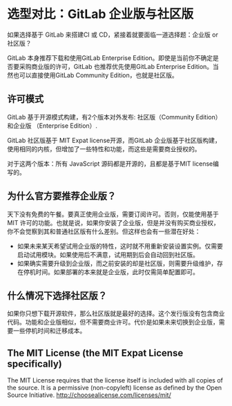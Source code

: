 # 选型对比：GitLab 企业版与社区版

如果选择基于 GitLab 来搭建CI 或 CD，紧接着就要面临一道选择题：企业版 or 社区版？

GitLab 本身推荐下载和使用GitLab Enterprise Edition。即使是当前你不确定是否要采购商业版的许可，GitLab 也推荐优先使用GitLab Enterprise Edition。当然也可以直接使用GitLab Community Edition，也就是社区版。

## 许可模式

GitLab 基于开源模式构建，有2个版本对外发布: 社区版（Community Edition） 和企业版 （Enterprise Edition）.

GitLab 社区版基于 MIT Expat license开源，而GitLab 企业版基于社区版构建，使用相同的内核，但增加了一些特性和功能，而这些是需要商业授权的。

对于这两个版本：所有 JavaScript 源码都是开源的，且都是基于MIT license编写的。

## 为什么官方要推荐企业版？

天下没有免费的午餐。要真正使用企业版，需要订阅许可。否则，仅能使用基于 MIT 许可的功能。也就是说，如果你安装了企业版，但是并没有购买商业授权，你不会觉察到其和普通社区版有什么差别。但这样也会有一些潜在好处：

* 如果未来某天希望试用企业版的特性，这时就不用重新安装设置实例。仅需要启动试用模块。如果使用后不满意，试用期到后会自动回到社区版。
* 如果确实需要升级到企业版，而之前安装的却是社区版，则需要升级维护，存在停机时间。如果部署的本来就是企业版，此时仅需简单配置即可。

## 什么情况下选择社区版？

如果你只想下载开源软件，那么社区版就是最好的选择。这个发行版没有包含商业代码。功能和企业版相似，但不需要商业许可。代价是如果未来切换到企业版，需要一些停机时间和迁移成本。

## The MIT License (the MIT Expat License specifically)

 The MIT License requires that the license itself is included with all copies of the source. It is a permissive (non-copyleft) license as defined by the Open Source Initiative.
 <http://choosealicense.com/licenses/mit/>
